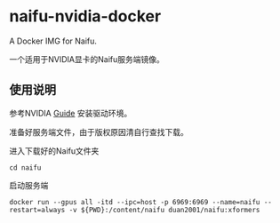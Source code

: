 # naifu-nvidia-docker
A Docker IMG for Naifu.

一个适用于NVIDIA显卡的Naifu服务端镜像。

## 使用说明

参考NVIDIA [Guide](https://docs.nvidia.com/datacenter/cloud-native/container-toolkit/install-guide.html) 安装驱动环境。

准备好服务端文件，由于版权原因清自行查找下载。

进入下载好的Naifu文件夹

```shell
cd naifu
```

启动服务端
```shell
docker run --gpus all -itd --ipc=host -p 6969:6969 --name=naifu --restart=always -v ${PWD}:/content/naifu duan2001/naifu:xformers
```
